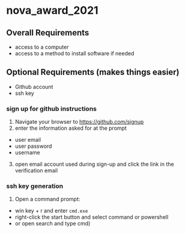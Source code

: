 # nova_award_2021

## Overall Requirements
- access to a computer
- access to a method to install software if needed

## Optional Requirements (makes things easier)
- Github account
- ssh key

### sign up for github instructions
1. Navigate your browser to https://github.com/signup
2. enter the information asked for at the prompt
 -  user email
 -  user password
 -  username
3. open email account used during sign-up and click the link in the verification email

### ssh key generation
1. Open a command prompt:
  - win key + r and enter `cmd.exe`
  - right-click the start button and select command or powershell
  - or open search and type cmd)
